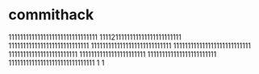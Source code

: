 # commithack
1111111111111111111111111111111
1111211111111111111111111111
1111111111111111111111111111
1111111111111111111111111111
111111111111111111111111111
111111111111111111111111
11111111111111111111111
111111111111111111111111
111111111111111111111111111111
1
1
